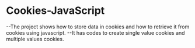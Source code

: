 # Cookies-JavaScript

--The project shows how to store data in cookies and how to retrieve it from cookies using javascript.
--It has codes to create single value cookies and multiple values cookies.
